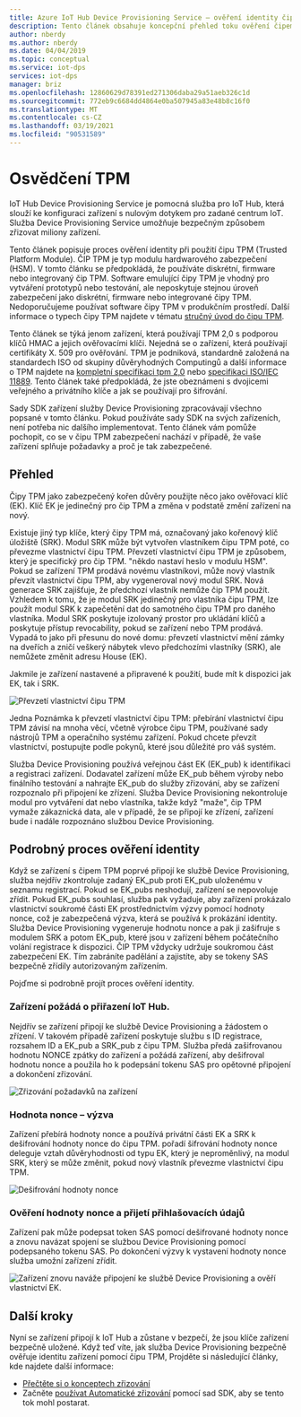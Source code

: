```yaml
---
title: Azure IoT Hub Device Provisioning Service – ověření identity čipem TPM
description: Tento článek obsahuje koncepční přehled toku ověření čipem TPM pomocí služby IoT Device Provisioning (DPS).
author: nberdy
ms.author: nberdy
ms.date: 04/04/2019
ms.topic: conceptual
ms.service: iot-dps
services: iot-dps
manager: briz
ms.openlocfilehash: 12860629d78391ed271306daba29a51aeb326c1d
ms.sourcegitcommit: 772eb9c6684dd4864e0ba507945a83e48b8c16f0
ms.translationtype: MT
ms.contentlocale: cs-CZ
ms.lasthandoff: 03/19/2021
ms.locfileid: "90531589"
---
```

# <a name="tpm-attestation"></a>Osvědčení TPM

IoT Hub Device Provisioning Service je pomocná služba pro IoT Hub, která slouží ke konfiguraci zařízení s nulovým dotykem pro zadané centrum IoT. Služba Device Provisioning Service umožňuje bezpečným způsobem zřizovat miliony zařízení.

Tento článek popisuje proces ověření identity při použití čipu TPM (Trusted Platform Module). ČIP TPM je typ modulu hardwarového zabezpečení (HSM). V tomto článku se předpokládá, že používáte diskrétní, firmware nebo integrovaný čip TPM. Software emulující čipy TPM je vhodný pro vytváření prototypů nebo testování, ale neposkytuje stejnou úroveň zabezpečení jako diskrétní, firmware nebo integrované čipy TPM. Nedoporučujeme používat software čipy TPM v produkčním prostředí. Další informace o typech čipy TPM najdete v tématu [stručný úvod do čipu TPM](https://trustedcomputinggroup.org/wp-content/uploads/TPM-2.0-A-Brief-Introduction.pdf).

Tento článek se týká jenom zařízení, která používají TPM 2,0 s podporou klíčů HMAC a jejich ověřovacími klíči. Nejedná se o zařízení, která používají certifikáty X. 509 pro ověřování. TPM je podniková, standardně založená na standardech ISO od skupiny důvěryhodných Computingů a další informace o TPM najdete na [kompletní specifikaci tpm 2,0](https://trustedcomputinggroup.org/tpm-library-specification/) nebo [specifikaci ISO/IEC 11889](https://www.iso.org/standard/66510.html). Tento článek také předpokládá, že jste obeznámeni s dvojicemi veřejného a privátního klíče a jak se používají pro šifrování.

Sady SDK zařízení služby Device Provisioning zpracovávají všechno popsané v tomto článku. Pokud používáte sady SDK na svých zařízeních, není potřeba nic dalšího implementovat. Tento článek vám pomůže pochopit, co se v čipu TPM zabezpečení nachází v případě, že vaše zařízení splňuje požadavky a proč je tak zabezpečené.

## <a name="overview"></a>Přehled

Čipy TPM jako zabezpečený kořen důvěry použijte něco jako ověřovací klíč (EK). Klíč EK je jedinečný pro čip TPM a změna v podstatě změní zařízení na nový.

Existuje jiný typ klíče, který čipy TPM má, označovaný jako kořenový klíč úložiště (SRK). Modul SRK může být vytvořen vlastníkem čipu TPM poté, co převezme vlastnictví čipu TPM. Převzetí vlastnictví čipu TPM je způsobem, který je specifický pro čip TPM. "někdo nastaví heslo v modulu HSM". Pokud se zařízení TPM prodává novému vlastníkovi, může nový vlastník převzít vlastnictví čipu TPM, aby vygeneroval nový modul SRK. Nová generace SRK zajišťuje, že předchozí vlastník nemůže čip TPM použít. Vzhledem k tomu, že je modul SRK jedinečný pro vlastníka čipu TPM, lze použít modul SRK k zapečetění dat do samotného čipu TPM pro daného vlastníka. Modul SRK poskytuje izolovaný prostor pro ukládání klíčů a poskytuje přístup revocability, pokud se zařízení nebo TPM prodává. Vypadá to jako při přesunu do nové domu: převzetí vlastnictví mění zámky na dveřích a zničí veškerý nábytek vlevo předchozími vlastníky (SRK), ale nemůžete změnit adresu House (EK).

Jakmile je zařízení nastavené a připravené k použití, bude mít k dispozici jak EK, tak i SRK.

![Převzetí vlastnictví čipu TPM](./media/concepts-tpm-attestation/tpm-ownership.png)

Jedna Poznámka k převzetí vlastnictví čipu TPM: přebírání vlastnictví čipu TPM závisí na mnoha věcí, včetně výrobce čipu TPM, používané sady nástrojů TPM a operačního systému zařízení. Pokud chcete převzít vlastnictví, postupujte podle pokynů, které jsou důležité pro váš systém.

Služba Device Provisioning používá veřejnou část EK (EK_pub) k identifikaci a registraci zařízení. Dodavatel zařízení může EK_pub během výroby nebo finálního testování a nahrajte EK_pub do služby zřizování, aby se zařízení rozpoznalo při připojení ke zřízení. Služba Device Provisioning nekontroluje modul pro vytváření dat nebo vlastníka, takže když "maže", čip TPM vymaže zákaznická data, ale v případě, že se připojí ke zřízení, zařízení bude i nadále rozpoznáno službou Device Provisioning.

## <a name="detailed-attestation-process"></a>Podrobný proces ověření identity

Když se zařízení s čipem TPM poprvé připojí ke službě Device Provisioning, služba nejdřív zkontroluje zadaný EK_pub proti EK_pub uloženému v seznamu registrací. Pokud se EK_pubs neshodují, zařízení se nepovoluje zřídit. Pokud EK_pubs souhlasí, služba pak vyžaduje, aby zařízení prokázalo vlastnictví soukromé části EK prostřednictvím výzvy pomocí hodnoty nonce, což je zabezpečená výzva, která se používá k prokázání identity. Služba Device Provisioning vygeneruje hodnotu nonce a pak ji zašifruje s modulem SRK a potom EK_pub, které jsou v zařízení během počátečního volání registrace k dispozici. ČIP TPM vždycky udržuje soukromou část zabezpečení EK. Tím zabráníte padělání a zajistíte, aby se tokeny SAS bezpečně zřídily autorizovaným zařízením.

Pojďme si podrobně projít proces ověření identity.

### <a name="device-requests-an-iot-hub-assignment"></a>Zařízení požádá o přiřazení IoT Hub.

Nejdřív se zařízení připojí ke službě Device Provisioning a žádostem o zřízení. V takovém případě zařízení poskytuje službu s ID registrace, rozsahem ID a EK_pub a SRK_pub z čipu TPM. Služba předá zašifrovanou hodnotu NONCE zpátky do zařízení a požádá zařízení, aby dešifroval hodnotu nonce a použila ho k podepsání tokenu SAS pro opětovné připojení a dokončení zřizování.

![Zřizování požadavků na zařízení](./media/concepts-tpm-attestation/step-one-request-provisioning.png)

### <a name="nonce-challenge"></a>Hodnota nonce – výzva

Zařízení přebírá hodnoty nonce a používá privátní části EK a SRK k dešifrování hodnoty nonce do čipu TPM. pořadí šifrování hodnoty nonce deleguje vztah důvěryhodnosti od typu EK, který je neproměnlivý, na modul SRK, který se může změnit, pokud nový vlastník převezme vlastnictví čipu TPM.

![Dešifrování hodnoty nonce](./media/concepts-tpm-attestation/step-two-nonce.png)

### <a name="validate-the-nonce-and-receive-credentials"></a>Ověření hodnoty nonce a přijetí přihlašovacích údajů

Zařízení pak může podepsat token SAS pomocí dešifrované hodnoty nonce a znovu navázat spojení se službou Device Provisioning pomocí podepsaného tokenu SAS. Po dokončení výzvy k vystavení hodnoty nonce služba umožní zařízení zřídit.

![Zařízení znovu naváže připojení ke službě Device Provisioning a ověří vlastnictví EK.](./media/concepts-tpm-attestation/step-three-validation.png)

## <a name="next-steps"></a>Další kroky

Nyní se zařízení připojí k IoT Hub a zůstane v bezpečí, že jsou klíče zařízení bezpečně uložené. Když teď víte, jak služba Device Provisioning bezpečně ověřuje identitu zařízení pomocí čipu TPM, Projděte si následující články, kde najdete další informace:

* [Přečtěte si o konceptech zřizování](about-iot-dps.md#provisioning-process)
* Začněte [používat Automatické zřizování](./quick-setup-auto-provision.md) pomocí sad SDK, aby se tento tok mohl postarat.
